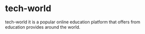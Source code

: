 # tech-world
tech-world it is a popular online education platform that offers from education provides around the world.

